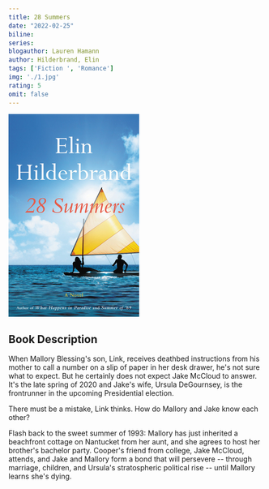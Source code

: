 ```yaml
---
title: 28 Summers
date: "2022-02-25"
biline:
series:
blogauthor: Lauren Hamann
author: Hilderbrand, Elin
tags: ['Fiction ', 'Romance']
img: './1.jpg'
rating: 5
omit: false
---
```


![Book Cover](./1.jpg)


## Book Description

When Mallory Blessing's son, Link, receives deathbed instructions from his mother to call a number on a slip of paper in her desk drawer, he's not sure what to expect. But he certainly does not expect Jake McCloud to answer. It's the late spring of 2020 and Jake's wife, Ursula DeGournsey, is the frontrunner in the upcoming Presidential election.

There must be a mistake, Link thinks. How do Mallory and Jake know each other?

Flash back to the sweet summer of 1993: Mallory has just inherited a beachfront cottage on Nantucket from her aunt, and she agrees to host her brother's bachelor party. Cooper's friend from college, Jake McCloud, attends, and Jake and Mallory form a bond that will persevere -- through marriage, children, and Ursula's stratospheric political rise -- until Mallory learns she's dying.
